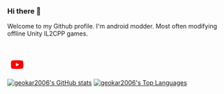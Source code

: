 ### Hi there 👋
Welcome to my Github profile. I'm android modder. Most often modifying offline Unity IL2CPP games.

<br/>
<br/>

<a href="https://www.youtube.com/geokar2006">
  <img align="left" alt="YouTube" height="30px" src="https://raw.githubusercontent.com/geokar2006/geokar2006/master/res/youtube.svg" />
</a>
<br/>
<br/>

[![geokar2006's GitHub stats](https://github-readme-stats.vercel.app/api?username=geokar2006&show_icons=true&theme=tokyonight)](https://github.com/geokar2006)
[![geokar2006's Top Languages](https://github-readme-stats.vercel.app/api/top-langs/?username=geokar2006&layout=compact&theme=tokyonight)](https://github.com/geokar2006)
